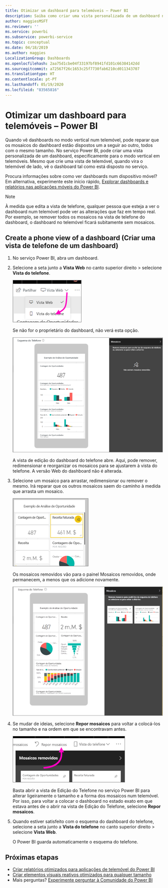 ```yaml
---
title: Otimizar um dashboard para telemóveis – Power BI
description: Saiba como criar uma vista personalizada de um dashboard no serviço Power BI especificamente para visualização em telemóveis.
author: maggiesMSFT
ms.reviewer: ''
ms.service: powerbi
ms.subservice: powerbi-service
ms.topic: conceptual
ms.date: 04/18/2019
ms.author: maggies
LocalizationGroup: Dashboards
ms.openlocfilehash: 2aa75d1cbe04f33197bf8941fd101c66384142dd
ms.sourcegitcommit: a72567f26c1653c25f7730fab6210cd011343707
ms.translationtype: HT
ms.contentlocale: pt-PT
ms.lasthandoff: 05/19/2020
ms.locfileid: "83565816"
---
```

# <a name="optimize-a-dashboard-for-mobile-phones---power-bi"></a>Otimizar um dashboard para telemóveis – Power BI 
Quando vê dashboards no modo vertical num telemóvel, pode reparar que os mosaicos do dashboard estão dispostos um a seguir ao outro, todos com o mesmo tamanho. No serviço Power BI, pode criar uma vista personalizada de um dashboard, especificamente para o modo vertical em telemóveis. Mesmo que crie uma vista de telemóvel, quando vira o telemóvel de lado, vê o dashboard tal como está disposto no serviço.

Procura informações sobre como ver dashboards num dispositivo móvel? Em alternativa, experimente este início rápido, [Explorar dashboards e relatórios nas aplicações móveis do Power BI](../consumer/mobile/mobile-apps-quickstart-view-dashboard-report.md).

> [!NOTE]
> À medida que edita a vista de telefone, qualquer pessoa que esteja a ver o dashboard num telemóvel pode ver as alterações que faz em tempo real. Por exemplo, se remover todos os mosaicos na vista de telefone do dashboard, o dashboard no telemóvel ficará subitamente sem mosaicos. 
> 
> 

## <a name="create-a-phone-view-of-a-dashboard"></a>Create a phone view of a dashboard (Criar uma vista de telefone de um dashboard)
1. No serviço Power BI, abra um dashboard.
2. Selecione a seta junto a **Vista Web** no canto superior direito > selecione **Vista do telefone**.

    ![](media/service-create-dashboard-mobile-phone-view/power-bi-service-phone-view-dashboard.png)

    Se não for o proprietário do dashboard, não verá esta opção.

    ![](media/service-create-dashboard-mobile-phone-view/power-bi-mobile-edit-phone-view-canvas.png)

    A vista de edição do dashboard do telefone abre. Aqui, pode remover, redimensionar e reorganizar os mosaicos para se ajustarem à vista do telefone. A versão Web do dashboard não é alterada.


1. Selecione um mosaico para arrastar, redimensionar ou remover o mesmo. Irá reparar que os outros mosaicos saem do caminho à medida que arrasta um mosaico.
   
    ![](media/service-create-dashboard-mobile-phone-view/power-bi-unpin-tile-phone-dashboard.png)
   
    Os mosaicos removidos vão para o painel Mosaicos removidos, onde permanecem, a menos que os adicione novamente.
   
    ![](media/service-create-dashboard-mobile-phone-view/power-bi-mobile-edit-phone-view-post-edit.png)
2. Se mudar de ideias, selecione **Repor mosaicos** para voltar a colocá-los no tamanho e na ordem em que se encontravam antes.
   
    ![](media/service-create-dashboard-mobile-phone-view/power-bi-service-phone-view-reset-tiles.png)
   
    Basta abrir a vista de Edição do Telefone no serviço Power BI para alterar ligeiramente o tamanho e a forma dos mosaicos num telemóvel. Por isso, para voltar a colocar o dashboard no estado exato em que estava antes de o abrir na vista de Edição do Telefone, selecione **Repor mosaicos**.
3. Quando estiver satisfeito com o esquema do dashboard do telefone, selecione a seta junto a **Vista do telefone** no canto superior direito > selecione **Vista Web**.
   
    O Power BI guarda automaticamente o esquema do telefone.

## <a name="next-steps"></a>Próximas etapas
* [Criar relatórios otimizados para aplicações de telemóvel do Power BI](desktop-create-phone-report.md)
* [Criar elementos visuais reativos otimizados para qualquer tamanho](../visuals/power-bi-report-visualizations.md)
* Mais perguntas? [Experimente perguntar à Comunidade do Power BI](https://community.powerbi.com/)
